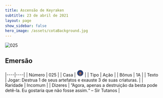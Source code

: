 ```yaml
---
title: Ascensão de Keyraken
subtitle: 23 de abril de 2021
layout: page
show_sidebar: false
hero_image: /assets/cotaBackground.jpg
---
```


![025](https://cards-keyforge.s3.eu-north-1.amazonaws.com/media/pt/rotk/025.png)

## Emersão

|----|----|
| Número | 025 |
| Casa | ![Keyraken](https://raw.githubusercontent.com/cardsofkeyforge/cardsofkeyforge.github.io/master/rotk/keyraken.png "Keyraken") |
| Tipo | Ação |
| Bônus | 1A |
| Texto | Jogar: Destrua 1 de seus artefatos e exauste 3 de suas criaturas. |
| Raridade | Incomum |
| Dizeres | ”Agora, apenas a destruição da besta pode detê-la. Eu gostaria que não fosse assim.“ – Sir Tutanos |
